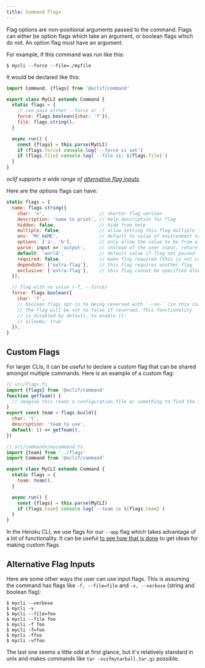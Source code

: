 ```yaml
---
title: Command Flags
---
```


Flag options are non-positional arguments passed to the command. Flags can either be option flags which take an argument, or boolean flags which do not. An option flag must have an argument.

For example, if this command was run like this:

```
$ mycli --force --file=./myfile
```

It would be declared like this:

```js
import Command, {flags} from '@oclif/command'

export class MyCLI extends Command {
  static flags = {
    // can pass either --force or -f
    force: flags.boolean({char: 'f'}),
    file: flags.string(),
  }

  async run() {
    const {flags} = this.parse(MyCLI)
    if (flags.force) console.log('--force is set')
    if (flags.file) console.log(`--file is: ${flags.file}`)
  }
}
```

_oclif supports a wide range of [alternative flag inputs](#alternative-flag-inputs)._

Here are the options flags can have:

```js
static flags = {
  name: flags.string({
    char: 'n',                    // shorter flag version
    description: 'name to print', // help description for flag
    hidden: false,                // hide from help
    multiple: false,              // allow setting this flag multiple times
    env: 'MY_NAME',               // default to value of environment variable
    options: ['a', 'b'],          // only allow the value to be from a discrete set
    parse: input => 'output',     // instead of the user input, return a different value
    default: 'world',             // default value if flag not passed
    required: false,              // make flag required (this is not common and you should probably use an argument instead)
    dependsOn: ['extra-flag'],    // this flag requires another flag
    exclusive: ['extra-flag'],    // this flag cannot be specified alongside this other flag
  }),

  // flag with no value (-f, --force)
  force: flags.boolean({
    char: 'f',
    // boolean flags opt-in to being reversed with `--no-` (in this case: `--no-force`).
    // The flag will be set to false if reversed. This functionality
    // is disabled by default, to enable it:
    // allowNo: true
  }),
}
```

## Custom Flags

For larger CLIs, it can be useful to declare a custom flag that can be shared amongst multiple commands. Here is an example of a custom flag:

```js
// src/flags.ts
import {flags} from '@oclif/command'
function getTeam() {
  // imagine this reads a configuration file or something to find the team
}
export const team = flags.build({
  char: 't',
  description: 'team to use',
  default: () => getTeam(),
})

// src/commands/mycommand.ts
import {team} from '../flags'
import Command from '@oclif/command'

export class MyCLI extends Command {
  static flags = {
    team: team(),
  }

  async run() {
    const {flags} = this.parse(MyCLI)
    if (flags.team) console.log(`--team is ${flags.team}`)
  }
}
```

In the Heroku CLI, we use flags for our `--app` flag which takes advantage of a lot of functionality. It can be useful [to see how that is done](https://github.com/heroku/cli-engine-heroku/blob/oclif/src/flags/app.ts) to get ideas for making custom flags.

## Alternative Flag Inputs

Here are some other ways the user can use input flags. This is assuming the command has flags like `-f, --file=file` and `-v, --verbose` (string and boolean flag):

```sh-session
$ mycli --verbose
$ mycli -v
$ mycli --file=foo
$ mycli --file foo
$ mycli -f foo
$ mycli -f=foo
$ mycli -ffoo
$ mycli -vffoo
```

The last one seems a little odd at first glance, but it's relatively standard in unix and makes commands like `tar -xvzfmytarball.tar.gz` possible.
